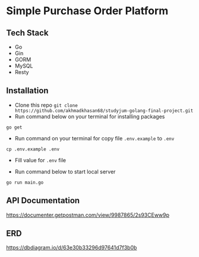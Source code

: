 <!-- <p align="center">
  <a href="https://nestacademy.id/" target="blank"><img src="https://media-exp1.licdn.com/dms/image/C560BAQGENK8425C92A/company-logo_200_200/0/1639986729861?e=2147483647&v=beta&t=ecGbi4vXbPlluNkcG-dCON_qEOLMjRbWjDuScvofVeI" width="320" alt="Nest Logo" /></a>
</p> -->

# Simple Purchase Order Platform

## Tech Stack

- Go
- Gin
- GORM
- MySQL
- Resty

## Installation

- Clone this repo `git clone https://github.com/akhmadkhasan68/studyjum-golang-final-project.git`
- Run command below on your terminal for installing packages
```
go get
```

- Run command on your terminal for copy file `.env.example` to `.env`
```
cp .env.example .env
```

- Fill value for `.env` file

- Run command below to start local server 
```
go run main.go
```

## API Documentation

https://documenter.getpostman.com/view/9987865/2s93CEww9p

## ERD

https://dbdiagram.io/d/63e30b33296d97641d7f3b0b
